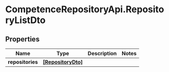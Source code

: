 # CompetenceRepositoryApi.RepositoryListDto

## Properties
Name | Type | Description | Notes
------------ | ------------- | ------------- | -------------
**repositories** | [**[RepositoryDto]**](RepositoryDto.md) |  | 
